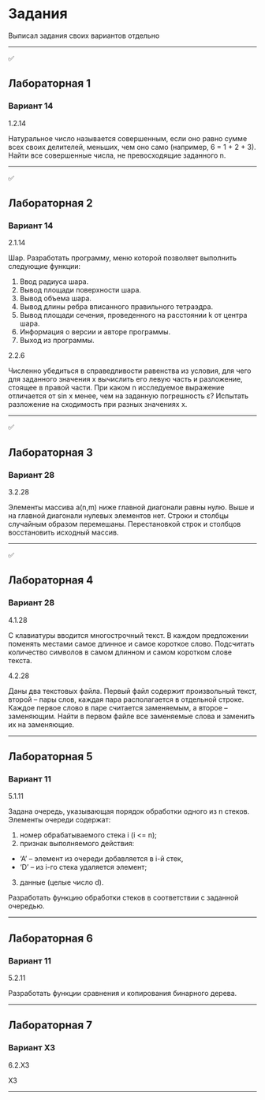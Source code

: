 # Задания
Выписал задания своих вариантов отдельно

___
:white_check_mark:  
## Лабораторная 1 
### Вариант 14
1.2.14

Натуральное число называется совершенным, если оно равно сумме всех своих делителей, меньших, чем оно само (например, 6 = 1 + 2 + 3). Найти все совершенные числа, не превосходящие заданного n.

___
:white_check_mark:  
## Лабораторная 2
### Вариант 14
2.1.14

Шар. Разработать программу, меню которой позволяет выполнить следующие функции:
1. Ввод радиуса шара.
2. Вывод площади поверхности шара.
3. Вывод объема шара.
4. Вывод длины ребра вписанного правильного тетраэдра.
5. Вывод площади сечения, проведенного на расстоянии k от
центра шара.
6. Информация о версии и авторе программы.
7. Выход из программы.

2.2.6

Численно убедиться в справедливости равенства из условия, для чего для заданного значения х вычислить его левую часть и разложение, стоящее в правой части. При каком n исследуемое выражение отличается от sin x менее, чем на заданную погрешность ε? Испытать разложение на сходимость при разных значениях х.
___
:white_check_mark:  
## Лабораторная 3
### Вариант 28
3.2.28

Элементы массива a(n,m) ниже главной диагонали равны нулю. Выше и на главной диагонали нулевых элементов нет. Строки и столбцы случайным образом перемешаны. Перестановкой строк и столбцов восстановить исходный массив.
___
:white_check_mark:  
## Лабораторная 4
### Вариант 28
4.1.28

С клавиатуры вводится многострочный текст. В каждом предложении поменять местами самое длинное и самое короткое слово. Подсчитать количество символов в самом длинном и самом коротком слове текста.

4.2.28

Даны два текстовых файла. Первый файл содержит произвольный текст, второй – пары слов, каждая пара располагается в отдельной строке. Каждое первое слово в паре считается заменяемым, а второе – заменяющим. Найти в первом файле все заменяемые слова и заменить их на заменяющие.
___
## Лабораторная 5
### Вариант 11
5.1.11

Задана очередь, указывающая порядок обработки одного из n стеков. Элементы очереди содержат: 
1) номер обрабатываемого стека i (i <= n); 
2) признак выполняемого действия: 
- ‘А’ – элемент из очереди добавляется в i-й стек, 
- ‘D’ – из i-го стека удаляется элемент; 
3) данные (целые число d). 

Разработать функцию обработки стеков в соответствии с заданной очередью.
___
## Лабораторная 6
### Вариант 11
5.2.11

Разработать функции сравнения и копирования бинарного дерева.
___

## Лабораторная 7
### Вариант ХЗ
6.2.ХЗ

ХЗ
___

